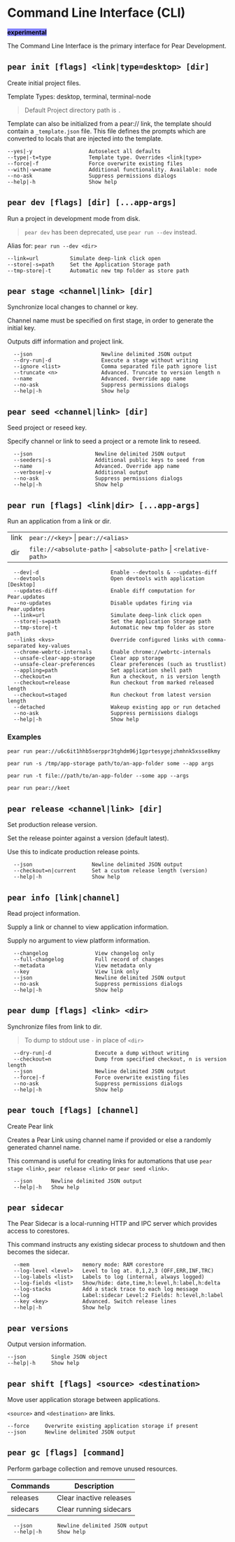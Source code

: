 # Command Line Interface (CLI) 

<mark style="background-color: #8484ff;">**experimental**</mark>

The Command Line Interface is the primary interface for Pear Development.

## `pear init [flags] <link|type=desktop> [dir]`

Create initial project files.

Template Types: desktop, terminal, terminal-node

> Default Project directory path is `.`

Template can also be initialized from a pear:// link, the template should contain a `_template.json` file. This file defines the prompts which are converted to locals that are injected into the template.

```
--yes|-y                  Autoselect all defaults
--type|-t=type            Template type. Overrides <link|type>
--force|-f                Force overwrite existing files
--with|-w=name            Additional functionality. Available: node
--no-ask                  Suppress permissions dialogs
--help|-h                 Show help
```
  
## `pear dev [flags] [dir] [...app-args]`

Run a project in development mode from disk.

> `pear dev` has been deprecated, use `pear run --dev` instead.

Alias for: `pear run --dev <dir>`

```
--link=url          Simulate deep-link click open
--store|-s=path     Set the Application Storage path
--tmp-store|-t      Automatic new tmp folder as store path
```  
## `pear stage <channel|link> [dir]`

Synchronize local changes to channel or key.

Channel name must be specified on first stage,
in order to generate the initial key.

Outputs diff information and project link.

```
  --json                      Newline delimited JSON output
  --dry-run|-d                Execute a stage without writing
  --ignore <list>             Comma separated file path ignore list
  --truncate <n>              Advanced. Truncate to version length n
  --name                      Advanced. Override app name
  --no-ask                    Suppress permissions dialogs
  --help|-h                   Show help
```
  
## `pear seed <channel|link> [dir]`

Seed project or reseed key.

Specify channel or link to seed a project or a remote link to reseed.

```
  --json                    Newline delimited JSON output
  --seeders|-s              Additional public keys to seed from
  --name                    Advanced. Override app name
  --verbose|-v              Additional output
  --no-ask                  Suppress permissions dialogs
  --help|-h                 Show help
```
  
## `pear run [flags] <link|dir> [...app-args]`

Run an application from a link or dir.

|       |                                                   |
|-------|---------------------------------------------------|
| link  | `pear://<key>`  \| `pear://<alias>`                |
| dir   | `file://<absolute-path>` \| `<absolute-path>` \| `<relative-path>` |


```
  --dev|-d                       Enable --devtools & --updates-diff
  --devtools                     Open devtools with application [Desktop]
  --updates-diff                 Enable diff computation for Pear.updates
  --no-updates                   Disable updates firing via Pear.updates
  --link=url                     Simulate deep-link click open
  --store|-s=path                Set the Application Storage path
  --tmp-store|-t                 Automatic new tmp folder as store path
  --links <kvs>                  Override configured links with comma-separated key-values
  --chrome-webrtc-internals      Enable chrome://webrtc-internals
  --unsafe-clear-app-storage     Clear app storage
  --unsafe-clear-preferences     Clear preferences (such as trustlist)
  --appling=path                 Set application shell path
  --checkout=n                   Run a checkout, n is version length
  --checkout=release             Run checkout from marked released length
  --checkout=staged              Run checkout from latest version length
  --detached                     Wakeup existing app or run detached
  --no-ask                       Suppress permissions dialogs
  --help|-h                      Show help
```

### Examples 

```
pear run pear://u6c6it1hhb5serppr3tghdm96j1gprtesygejzhmhnk5xsse8kmy
```

```
pear run -s /tmp/app-storage path/to/an-app-folder some --app args
```

```
pear run -t file://path/to/an-app-folder --some app --args
```

```
pear run pear://keet
```

## `pear release <channel|link> [dir]`

Set production release version.

Set the release pointer against a version (default latest).

Use this to indicate production release points.

```
  --json                   Newline delimited JSON output
  --checkout=n|current     Set a custom release length (version)
  --help|-h                Show help
```
  
## `pear info [link|channel]`

Read project information.

Supply a link or channel to view application information.

Supply no argument to view platform information.

```
  --changelog               View changelog only
  --full-changelog          Full record of changes
  --metadata                View metadata only
  --key                     View link only
  --json                    Newline delimited JSON output
  --no-ask                  Suppress permissions dialogs
  --help|-h                 Show help
```
  
## `pear dump [flags] <link> <dir>`

Synchronize files from link to dir.

> To dump to stdout use `-` in place of `<dir>`

```
  --dry-run|-d              Execute a dump without writing
  --checkout=n              Dump from specified checkout, n is version length
  --json                    Newline delimited JSON output
  --force|-f                Force overwrite existing files
  --no-ask                  Suppress permissions dialogs
  --help|-h                 Show help
```
  
## `pear touch [flags] [channel]`

Create Pear link

Creates a Pear Link using channel name if provided or else a randomly generated channel name.

This command is useful for creating links for automations that use `pear stage <link>`, `pear release <link>` or `pear seed <link>`.

```
  --json      Newline delimited JSON output
  --help|-h   Show help
```

## `pear sidecar`

The Pear Sidecar is a local-running HTTP and IPC server which
provides access to corestores.

This command instructs any existing sidecar process to shutdown
and then becomes the sidecar.

```
  --mem                 memory mode: RAM corestore
  --log-level <level>   Level to log at. 0,1,2,3 (OFF,ERR,INF,TRC)
  --log-labels <list>   Labels to log (internal, always logged)
  --log-fields <list>   Show/hide: date,time,h:level,h:label,h:delta
  --log-stacks          Add a stack trace to each log message
  --log                 Label:sidecar Level:2 Fields: h:level,h:label
  --key <key>           Advanced. Switch release lines
  --help|-h             Show help
```

## `pear versions`

Output version information.

```
--json        Single JSON object
--help|-h     Show help
```

## `pear shift [flags] <source> <destination>`

Move user application storage between applications.

`<source>` and `<destination>` are links.

```
--force     Overwrite existing application storage if present
--json      Newline delimited JSON output
```

## `pear gc [flags] [command]`

Perform garbage collection and remove unused resources.

| Commands      |           Description                                        |
|-------|---------------------------------------------------|
| releases   | Clear inactive releases                       |
| sidecars   |  Clear running sidecars                       |

```
  --json        Newline delimited JSON output
  --help|-h     Show help
```


  
